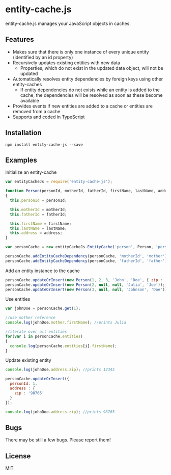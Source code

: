# entity-cache.js

entity-cache.js manages your JavaScript objects in caches.

## Features

* Makes sure that there is only one instance of every unique entity (identified by an id property)
* Recursively updates existing entities with new data
  * Properties, which do not exist in the updated data object, will not be updated
* Automatically resolves entity dependencies by foreign keys using other entity-caches
  * If entity dependencies do not exists while an entity is added to the cache, the dependencies will be resolved as soon as these become available
* Provides events if new entities are added to a cache or entities are removed from a cache
* Supports and coded in TypeScript

## Installation

`npm install entity-cache-js --save`

## Examples

Initialize an entity-cache

```js
var entityCacheJs = require('entity-cache-js');

function Person(personId, motherId, fatherId, firstName, lastName, address)
{
  this.personId = personId;

  this.motherId = motherId;
  this.fatherId = fatherId;

  this.firstName = firstName;
  this.lastName = lastName;
  this.address = address;
}

var personCache = new entityCacheJs.EntityCache('person', Person, 'personId');

personCache.addEntityCacheDependency(personCache, 'motherId', 'mother');
personCache.addEntityCacheDependency(personCache, 'fatherId', 'father');
```

Add an entity instance to the cache

```js
personCache.updateOrInsert(new Person(1, 2, 3, 'John', 'Doe', { zip : '12345' }));
personCache.updateOrInsert(new Person(2, null, null, 'Julia', 'Joe'));
personCache.updateOrInsert(new Person(3, null, null, 'Johnson', 'Doe'));
```

Use entities

```js
var johnDoe = personCache.get(1);

//use mother reference
console.log(johnDoe.mother.firstName); //prints Julia

//iterate over all entities
for(var i in personCache.entities)
{
  console.log(personCache.entities[i].firstName);
}
```

Update existing entity

```js
console.log(johnDoe.address.zip); //prints 12345

personCache.updateOrInsert({
  personId: 1,
  address : {
    zip : '98765'
  }
});

console.log(johnDoe.address.zip); //prints 98765
```

## Bugs

There may be still a few bugs. Please report them!

## License
MIT